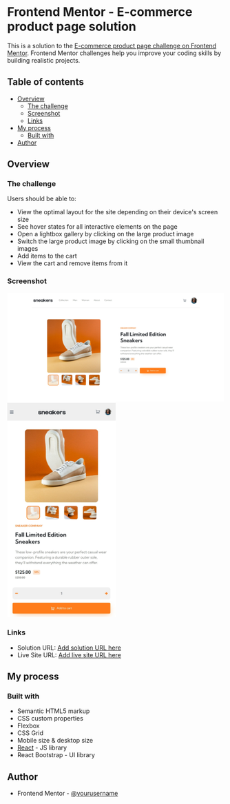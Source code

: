 # Frontend Mentor - E-commerce product page solution

This is a solution to the [E-commerce product page challenge on Frontend Mentor](https://www.frontendmentor.io/challenges/ecommerce-product-page-UPsZ9MJp6). Frontend Mentor challenges help you improve your coding skills by building realistic projects.

## Table of contents

- [Overview](#overview)
  - [The challenge](#the-challenge)
  - [Screenshot](#screenshot)
  - [Links](#links)
- [My process](#my-process)
  - [Built with](#built-with)
- [Author](#author)


## Overview

### The challenge

Users should be able to:

- View the optimal layout for the site depending on their device's screen size
- See hover states for all interactive elements on the page
- Open a lightbox gallery by clicking on the large product image
- Switch the large product image by clicking on the small thumbnail images
- Add items to the cart
- View the cart and remove items from it

### Screenshot

![](./Screenshots/Desktop_design.jpeg)
<img src="./Screenshots/Mobile_design.jpeg" width="50%">

### Links

- Solution URL: [Add solution URL here](https://your-solution-url.com)
- Live Site URL: [Add live site URL here](https://ecommerce-site-941685.netlify.app/#Profile)

## My process

### Built with

- Semantic HTML5 markup
- CSS custom properties
- Flexbox
- CSS Grid
- Mobile size & desktop size
- [React](https://reactjs.org/) - JS library
- React Bootstrap - UI library


## Author

- Frontend Mentor - [@yourusername](https://www.frontendmentor.io/profile/yourusername)





